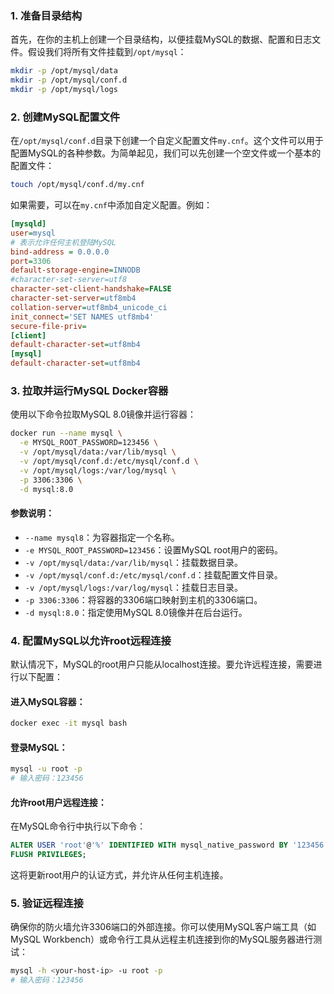 ### 1. 准备目录结构

首先，在你的主机上创建一个目录结构，以便挂载MySQL的数据、配置和日志文件。假设我们将所有文件挂载到`/opt/mysql`：

```sh
mkdir -p /opt/mysql/data
mkdir -p /opt/mysql/conf.d
mkdir -p /opt/mysql/logs
```

### 2. 创建MySQL配置文件

在`/opt/mysql/conf.d`目录下创建一个自定义配置文件`my.cnf`。这个文件可以用于配置MySQL的各种参数。为简单起见，我们可以先创建一个空文件或一个基本的配置文件：

```sh
touch /opt/mysql/conf.d/my.cnf
```

如果需要，可以在`my.cnf`中添加自定义配置。例如：

```ini
[mysqld]
user=mysql
# 表示允许任何主机登陆MySQL
bind-address = 0.0.0.0
port=3306
default-storage-engine=INNODB
#character-set-server=utf8
character-set-client-handshake=FALSE
character-set-server=utf8mb4
collation-server=utf8mb4_unicode_ci
init_connect='SET NAMES utf8mb4'
secure-file-priv=
[client]
default-character-set=utf8mb4
[mysql]
default-character-set=utf8mb4
```

### 3. 拉取并运行MySQL Docker容器

使用以下命令拉取MySQL 8.0镜像并运行容器：

```sh
docker run --name mysql \
  -e MYSQL_ROOT_PASSWORD=123456 \
  -v /opt/mysql/data:/var/lib/mysql \
  -v /opt/mysql/conf.d:/etc/mysql/conf.d \
  -v /opt/mysql/logs:/var/log/mysql \
  -p 3306:3306 \
  -d mysql:8.0
```

#### 参数说明：

- `--name mysql8`：为容器指定一个名称。
- `-e MYSQL_ROOT_PASSWORD=123456`：设置MySQL root用户的密码。
- `-v /opt/mysql/data:/var/lib/mysql`：挂载数据目录。
- `-v /opt/mysql/conf.d:/etc/mysql/conf.d`：挂载配置文件目录。
- `-v /opt/mysql/logs:/var/log/mysql`：挂载日志目录。
- `-p 3306:3306`：将容器的3306端口映射到主机的3306端口。
- `-d mysql:8.0`：指定使用MySQL 8.0镜像并在后台运行。

### 4. 配置MySQL以允许root远程连接

默认情况下，MySQL的root用户只能从localhost连接。要允许远程连接，需要进行以下配置：

#### 进入MySQL容器：

```sh
docker exec -it mysql bash
```

#### 登录MySQL：

```sh
mysql -u root -p
# 输入密码：123456
```

#### 允许root用户远程连接：

在MySQL命令行中执行以下命令：

```sql
ALTER USER 'root'@'%' IDENTIFIED WITH mysql_native_password BY '123456';
FLUSH PRIVILEGES;
```

这将更新root用户的认证方式，并允许从任何主机连接。

### 5. 验证远程连接

确保你的防火墙允许3306端口的外部连接。你可以使用MySQL客户端工具（如MySQL Workbench）或命令行工具从远程主机连接到你的MySQL服务器进行测试：

```sh
mysql -h <your-host-ip> -u root -p
# 输入密码：123456
```

